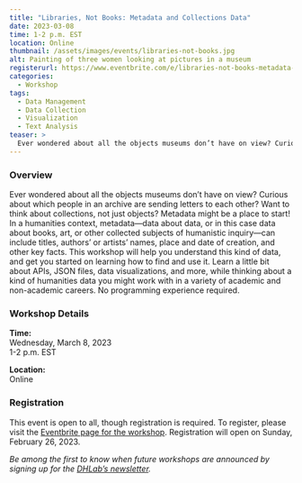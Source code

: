 ```yaml
---
title: "Libraries, Not Books: Metadata and Collections Data"
date: 2023-03-08
time: 1-2 p.m. EST
location: Online
thumbnail: /assets/images/events/libraries-not-books.jpg
alt: Painting of three women looking at pictures in a museum
registerurl: https://www.eventbrite.com/e/libraries-not-books-metadata-and-collections-data-tickets-558070613227
categories:
  - Workshop
tags:
  - Data Management
  - Data Collection
  - Visualization
  - Text Analysis
teaser: >
  Ever wondered about all the objects museums don’t have on view? Curious about which people in an archive are sending letters to each other? Want to think about collections, not just objects? Metadata might be a place to start! This online workshop will help you understand this kind of data, and get you started on learning how to find and use it.
---
```


### Overview
Ever wondered about all the objects museums don’t have on view? Curious about which people in an archive are sending letters to each other? Want to think about collections, not just objects? Metadata might be a place to start! In a humanities context, metadata—data about data, or in this case data about books, art, or other collected subjects of humanistic inquiry—can include titles, authors’ or artists’ names, place and date of creation, and other key facts. This workshop will help you understand this kind of data, and get you started on learning how to find and use it. Learn a little bit about APIs, JSON files, data visualizations, and more, while thinking about a kind of humanities data you might work with in a variety of academic and non-academic careers. No programming experience required.  

### Workshop Details
**Time:**  
Wednesday, March 8, 2023  
1-2 p.m. EST  

**Location:**  
Online  

### Registration
This event is open to all, though registration is required. To register, please visit the <a href='https://www.eventbrite.com/e/libraries-not-books-metadata-and-collections-data-tickets-558070613227' target='_blank'>Eventbrite page for the workshop</a>. Registration will open on Sunday, February 26, 2023.

*Be among the first to know when future workshops are announced by signing up for the <a href='https://subscribe.yale.edu/browse?search=digital+humanities' target='_blank'>DHLab’s newsletter</a>.*
